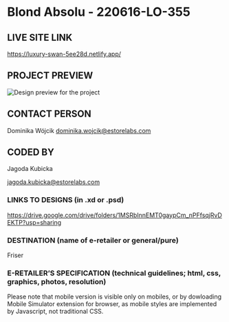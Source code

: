 # Blond Absolu - 220616-LO-355

## LIVE SITE LINK 

https://luxury-swan-5ee28d.netlify.app/
## PROJECT PREVIEW
![Design preview for the project](https://github.com/eStoreLabs/220616-LO-355-Kerastase-Blond-Absolu-olejek-Cicanuit-Friser/blob/main/screenshot.png)

## CONTACT PERSON
Dominika Wójcik
dominika.wojcik@estorelabs.com

## CODED BY 

Jagoda Kubicka

jagoda.kubicka@estorelabs.com

### LINKS TO DESIGNS (in .xd or .psd)
https://drive.google.com/drive/folders/1MSRbInnEMT0gaypCm_nPFfsqjRvDEKTP?usp=sharing


### DESTINATION (name of e-retailer or general/pure)
Friser

### E-RETAILER’S SPECIFICATION (technical guidelines; html, css, graphics, photos, resolution)

Please note that mobile version is visible only on mobiles, or by dowloading Mobile Simulator extension for browser, as mobile
styles are implemented by Javascript, not traditional CSS.
